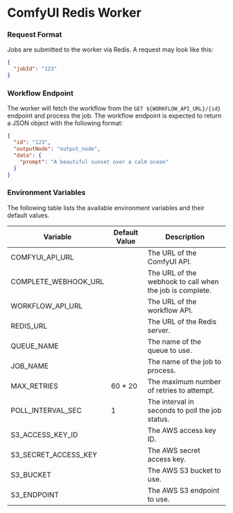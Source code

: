 # ComfyUI Redis Worker

### Request Format

Jobs are submitted to the worker via Redis. A request may look like this:

```json
{
  "jobId": "123"
}
```

### Workflow Endpoint

The worker will fetch the workflow from the `GET ${WORKFLOW_API_URL}/{id}` endpoint and process the job. The workflow endpoint is expected to return a JSON object with the following format:

```json
{
  "id": "123",
  "outputNode": "output_node",
  "data": {
    "prompt": "A beautiful sunset over a calm ocean"
  }
}
```

### Environment Variables

The following table lists the available environment variables and their default values.

| Variable              | Default Value  | Description         |
| --------------------- | -------------- | ------------------- |
| COMFYUI_API_URL       |          | The URL of the ComfyUI API.                       |
| COMPLETE_WEBHOOK_URL  |          | The URL of the webhook to call when the job is complete.    |
| WORKFLOW_API_URL      |          | The URL of the workflow API.                      |
| REDIS_URL             |          | The URL of the Redis server.                      |
| QUEUE_NAME            |          | The name of the queue to use.                     |
| JOB_NAME              |          | The name of the job to process.                   |
| MAX_RETRIES           | 60 * 20  | The maximum number of retries to attempt.        |
| POLL_INTERVAL_SEC     | 1        | The interval in seconds to poll the job status.  |
| S3_ACCESS_KEY_ID      |          | The AWS access key ID.                 |
| S3_SECRET_ACCESS_KEY  |          | The AWS secret access key.                       |
| S3_BUCKET             |          | The AWS S3 bucket to use.                        |
| S3_ENDPOINT           |          | The AWS S3 endpoint to use.                      |